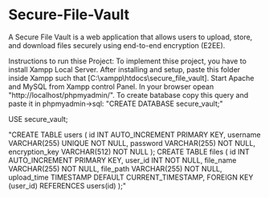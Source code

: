 # Secure-File-Vault
A Secure File Vault is a web application that allows users to upload, store, and download files securely using end-to-end encryption (E2EE).

Instructions to run thise Project:
To implement thise project, you have to install Xampp Local Server.
After installing and setup, paste this folder inside Xampp such that [C:\xampp\htdocs\secure_file_vault].
Start Apache and MySQL from Xampp control Panel.
In your browser opean "http://localhost/phpmyadmin/".
To create batabase copy this query and paste it in phpmyadmin->sql: 
"CREATE DATABASE secure_vault;"

USE secure_vault;

"CREATE TABLE users (
    id INT AUTO_INCREMENT PRIMARY KEY,
    username VARCHAR(255) UNIQUE NOT NULL,
    password VARCHAR(255) NOT NULL,
    encryption_key VARCHAR(512) NOT NULL
);
CREATE TABLE files (
    id INT AUTO_INCREMENT PRIMARY KEY,
    user_id INT NOT NULL,
    file_name VARCHAR(255) NOT NULL,
    file_path VARCHAR(255) NOT NULL,
    upload_time TIMESTAMP DEFAULT CURRENT_TIMESTAMP,
    FOREIGN KEY (user_id) REFERENCES users(id)
);"

